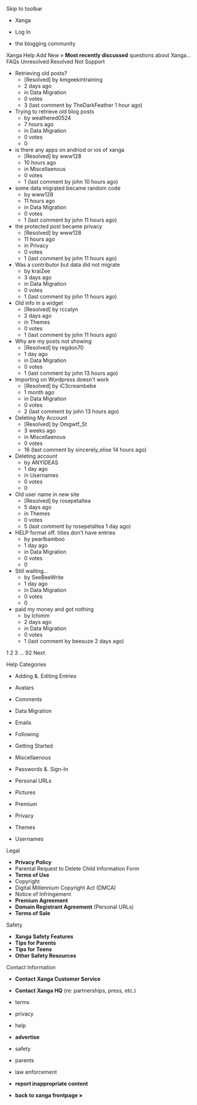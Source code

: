 Skip to toolbar

*   Xanga

*   Log In

*   the blogging community

Xanga Help Add New » **Most recently discussed** questions about Xanga… FAQs Unresolved Resolved Not Support

*   Retrieving old posts?
    *   \[Resolved\] by kmgeekintraining
    *   2 days ago
    *   in Data Migration
    *   0 votes
    *   3 (last comment by TheDarkFeather 1 hour ago)
*   Trying to retrieve old blog posts
    *   by weathered0524
    *   7 hours ago
    *   in Data Migration
    *   0 votes
    *   0
*   is there any apps on andriod or ios of xanga
    *   \[Resolved\] by www128
    *   10 hours ago
    *   in Miscellaenous
    *   0 votes
    *   1 (last comment by john 10 hours ago)
*   some data migrated became random code
    *   by www128
    *   11 hours ago
    *   in Data Migration
    *   0 votes
    *   1 (last comment by john 11 hours ago)
*   the protected post became privacy
    *   \[Resolved\] by www128
    *   11 hours ago
    *   in Privacy
    *   0 votes
    *   1 (last comment by john 11 hours ago)
*   Was a contributor but data did not migrate
    *   by kraiZee
    *   3 days ago
    *   in Data Migration
    *   0 votes
    *   1 (last comment by john 11 hours ago)
*   Old info in a widget
    *   \[Resolved\] by rccalyn
    *   2 days ago
    *   in Themes
    *   0 votes
    *   1 (last comment by john 11 hours ago)
*   Why are my posts not showing
    *   \[Resolved\] by regdon70
    *   1 day ago
    *   in Data Migration
    *   0 votes
    *   1 (last comment by john 13 hours ago)
*   Importing on Wordpress doesn't work
    *   \[Resolved\] by iC3creambebe
    *   1 month ago
    *   in Data Migration
    *   0 votes
    *   2 (last comment by john 13 hours ago)
*   Deleting My Account
    *   \[Resolved\] by Omgwtf\_St
    *   3 weeks ago
    *   in Miscellaenous
    *   0 votes
    *   16 (last comment by sincerely\_elise 14 hours ago)
*   Deleting account
    *   by ANYIDEAS
    *   1 day ago
    *   in Usernames
    *   0 votes
    *   0
*   Old user name in new site
    *   \[Resolved\] by rosepetaltea
    *   5 days ago
    *   in Themes
    *   0 votes
    *   5 (last comment by rosepetaltea 1 day ago)
*   HELP format off. titles don't have entries
    *   by pearlbamboo
    *   1 day ago
    *   in Data Migration
    *   0 votes
    *   0
*   Still waiting...
    *   by SeeBeeWrite
    *   1 day ago
    *   in Data Migration
    *   0 votes
    *   0
*   paid my money and got nothing
    *   by lchimm
    *   2 days ago
    *   in Data Migration
    *   0 votes
    *   1 (last comment by beesuze 2 days ago)

1 2 3 ... 92 Next

Help Categories

*   Adding &. Editing Entries
*   Avatars
*   Comments
*   Data Migration
*   Emails
*   Following
*   Getting Started
*   Miscellaenous

*   Passwords &. Sign-In
*   Personal URLs
*   Pictures
*   Premium
*   Privacy
*   Themes
*   Usernames

Legal

*   **Privacy Policy**
*   Parental Request to Delete Child Information Form
*   **Terms of Use**
*   Copyright
*   Digital Millennium Copyright Act (DMCA)
*   Notice of Infringement
*   **Premium Agreement**
*   **Domain Registrant Agreement** (Personal URLs)
*   **Terms of Sale**

Safety

*   **Xanga Safety Features**
*   **Tips for Parents**
*   **Tips for Teens**
*   **Other Safety Resources**

Contact Information

*   **Contact Xanga Customer Service**
*   **Contact Xanga HQ** (re: partnerships, press, etc.)

*   terms
*   privacy
*   help
*   **advertise**

*   safety
*   parents
*   law enforcement
*   **report inappropriate content**

*   **back to xanga frontpage »**